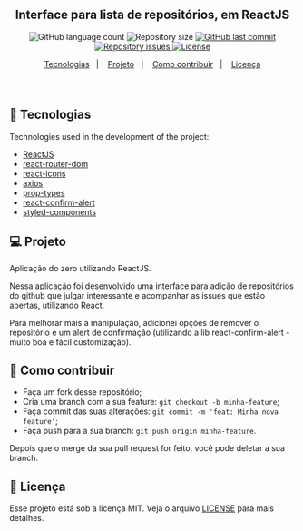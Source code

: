 <h2 align="center">Interface para lista de repositórios, em ReactJS</h2>

<p align="center">
  <img alt="GitHub language count" src="https://img.shields.io/github/languages/count/rlocatelli9/repolist-app">

  <img alt="Repository size" src="https://img.shields.io/github/repo-size/rlocatelli9/repolist-app">

  <a href="https://github.com/rlocatelli9/repolist-app/commits/master">
    <img alt="GitHub last commit" src="https://img.shields.io/github/last-commit/rlocatelli9/repolist-app">
  </a>

  <a href="https://github.com/rlocatelli9/repolist-app/issues">
    <img alt="Repository issues" src="https://img.shields.io/github/issues/rlocatelli9/repolist-app">

  </a>

  <a href="https://github.com/rlocatelli9/repolist-app/blob/master/LICENSE.md">
    <img alt="License" src="https://img.shields.io/badge/license-MIT-brightgreen">
  <a>
</p>

<p align="center">
  <a href="#bookmark_tabs-tecnologias">Tecnologias</a>&nbsp;&nbsp;&nbsp;|&nbsp;&nbsp;&nbsp;
  <a href="#-projeto">Projeto</a>&nbsp;&nbsp;&nbsp;|&nbsp;&nbsp;&nbsp;
  <a href="#-como-contribuir">Como contribuir</a>&nbsp;&nbsp;&nbsp;|&nbsp;&nbsp;&nbsp;
  <a href="#memo-licença">Licença</a>
</p>

<h1 align="center">
<img alt="" title="" src=".github/github-linkedin.png" width="" />
</h1>

## :bookmark_tabs: Tecnologias

Technologies used in the development of the project:

- [ReactJS](https://reactjs.org/)
- [react-router-dom](https://www.npmjs.com/package/react-router-dom)
- [react-icons](https://www.npmjs.com/package/react-icons)
- [axios](https://www.npmjs.com/package/axios)
- [prop-types](https://www.npmjs.com/package/prop-types)
- [react-confirm-alert](https://www.npmjs.com/package/react-confirm-alert)
- [styled-components](https://www.npmjs.com/package/styled-components)

## 💻 Projeto

Aplicação do zero utilizando ReactJS.

Nessa aplicação foi desenvolvido uma interface para adição de repositórios do github que julgar interessante e acompanhar as issues que estão abertas, utilizando React.

Para melhorar mais a manipulação, adicionei opções de remover o repositório e um alert de confirmação (utilizando a lib react-confirm-alert - muito boa e fácil customização).

## 🤔 Como contribuir

- Faça um fork desse repositório;
- Cria uma branch com a sua feature: `git checkout -b minha-feature`;
- Faça commit das suas alterações: `git commit -m 'feat: Minha nova feature'`;
- Faça push para a sua branch: `git push origin minha-feature`.

Depois que o merge da sua pull request for feito, você pode deletar a sua branch.

## :memo: Licença

Esse projeto está sob a licença MIT. Veja o arquivo [LICENSE](LICENSE.md) para mais detalhes.
